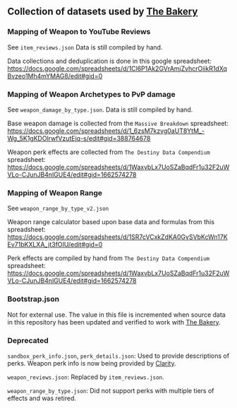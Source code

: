 ## Collection of datasets used by [The Bakery](https://bread.report)

### Mapping of Weapon to YouTube Reviews

See `item_reviews.json`
Data is still compiled by hand.

Data collections and deduplication is done in this google spreadsheet:
https://docs.google.com/spreadsheets/d/1Cl6P1Ak2GVrAmjZvhcrOiikR1dXqBvzeo1Mh4mYMAG8/edit#gid=0


### Mapping of Weapon Archetypes to PvP damage

See `weapon_damage_by_type.json`.
Data is still compiled by hand.

Base weapon damage is collected from the `Massive Breakdown` spreadsheet:
https://docs.google.com/spreadsheets/d/1_6zsM7kzvg0aUT8YtM_-Wg_5K1gKDOlrwfVzutEjq-s/edit#gid=388764678

Weapon perk effects are collected from `The Destiny Data Compendium` spreadsheet:
https://docs.google.com/spreadsheets/d/1WaxvbLx7UoSZaBqdFr1u32F2uWVLo-CJunJB4nlGUE4/edit#gid=1662574278


### Mapping of Weapon Range

See `weapon_range_by_type_v2.json`

Weapon range calculator based upon base data and formulas from this spreadsheet:
https://docs.google.com/spreadsheets/d/1SR7cVCxkZdKA0GvSVbKcWn17KEv71bKXLXA_jt3fOIU/edit#gid=0

Perk effects are compiled by hand from `The Destiny Data Compendium` spreadsheet:
https://docs.google.com/spreadsheets/d/1WaxvbLx7UoSZaBqdFr1u32F2uWVLo-CJunJB4nlGUE4/edit#gid=1662574278


### Bootstrap.json

Not for external use.
The value in this file is incremented when source data in this repository has been updated and verified to work with [The Bakery](https://bread.report).


### Deprecated

`sandbox_perk_info.json`, `perk_details.json`: Used to provide descriptions of perks.  Weapon perk info is now being provided by [Clarity](https://d2clarity.com).

`weapon_reviews.json`:  Replaced by `item_reviews.json`.

`weapon_range_by_type.json`: Did not support perks with multiple tiers of effects and was retired.

